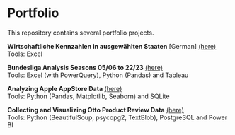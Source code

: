 # Portfolio
This repository contains several portfolio projects.

<b>Wirtschaftliche Kennzahlen in ausgewählten Staaten</b> [German] [(here)](<Wirtschaftliche Kennzahlen in ausgewählten Staaten/README.md>)\
Tools: Excel

<b>Bundesliga Analysis Seasons 05/06 to 22/23</b> [(here)](<Bundesliga Analysis Seasons 05-06 to 22-23/README.md>)\
Tools: Excel (with PowerQuery), Python (Pandas) and Tableau

<b>Analyzing Apple AppStore Data</b> [(here)](<Analyzing Apple AppStore Data/README.md>)\
Tools: Python (Pandas, Matplotlib, Seaborn) and SQLite

<b>Collecting and Visualizing Otto Product Review Data</b> [(here)](<Collecting and Visualizing Otto Product Review Data/README.md>)\
Tools: Python (BeautifulSoup, psycopg2, TextBlob), PostgreSQL and Power BI